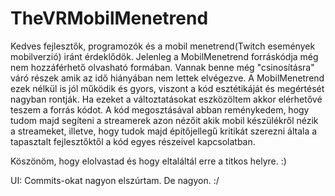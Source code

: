 # TheVRMobilMenetrend
Kedves fejlesztők, programozók és a mobil menetrend(Twitch események mobilverzió) iránt érdeklődök. Jelenleg a MobilMenetrend forráskódja még nem hozzáférhető olvasható formában.
Vannak benne még "csinosításra" váró részek amik az idő hiányában nem lettek elvégezve. A MobilMenetrend ezek nélkül is jól működik és gyors, viszont a kód esztétikáját és megértését nagyban rontják.
Ha ezeket a változtatásokat eszközöltem akkor elérhetővé teszem a forrás kódot. 
A kód megosztásával abban reménykedem, hogy tudom majd segíteni a streamerek azon nézőit akik mobil készülékről nézik a streameket, illetve, hogy tudok majd építőjellegű kritikát szerezni általa a tapasztalt fejlesztőktől a kód egyes részeivel kapcsolatban.

Köszönöm, hogy elolvastad és hogy eltaláltál erre a titkos helyre. :)

UI:
Commits-okat nagyon elszúrtam. De nagyon. :/
